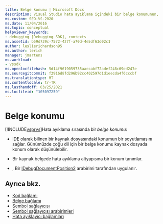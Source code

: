 ```yaml
---
title: Belge konumu | Microsoft Docs
description: Visual Studio hata ayıklama içindeki bir belge konumunun, IDE olarak bilinen bir kaynak dosyasındaki konumun bir soyutlamasını nasıl sağladığını öğrenin.
ms.custom: SEO-VS-2020
ms.date: 11/04/2016
ms.topic: conceptual
helpviewer_keywords:
- debugging [Debugging SDK], contexts
ms.assetid: b59d739c-7572-427f-a70d-4e5df63d02c1
author: leslierichardson95
ms.author: lerich
manager: jmartens
ms.workload:
- vssdk
ms.openlocfilehash: 5d14f9619059735aaecabf72adef248c69ed247e
ms.sourcegitcommit: f2916d8fd296b92cc402597d1d1eecda4f6cccbf
ms.translationtype: MT
ms.contentlocale: tr-TR
ms.lasthandoff: 03/25/2021
ms.locfileid: "105097259"
---
```

# <a name="document-position"></a>Belge konumu
[!INCLUDE[vsprvs](../../code-quality/includes/vsprvs_md.md)]Hata ayıklama sırasında bir *belge konumu*:

- IDE olarak bilinen bir kaynak dosyasındaki konumun bir soyutlamasını sağlar. Günümüzde çoğu dil için bir belge konumu kaynak dosyada konum olarak düşünülebilir.

- Bir kaynak belgede hata ayıklama altyapısına bir konum tanımlar.

- , Bir [IDebugDocumentPosition2](../../extensibility/debugger/reference/idebugdocumentposition2.md) arabirimi tarafından uygulanır.

## <a name="see-also"></a>Ayrıca bkz.
- [Kod bağlamı](../../extensibility/debugger/code-context.md)
- [Belge bağlamı](../../extensibility/debugger/document-context.md)
- [Sembol sağlayıcısı](../../extensibility/debugger/symbol-provider.md)
- [Sembol sağlayıcısı arabirimleri](../../extensibility/debugger/reference/symbol-provider-interfaces.md)
- [Hata ayıklayıcı bağlamları](../../extensibility/debugger/debugger-contexts.md)
